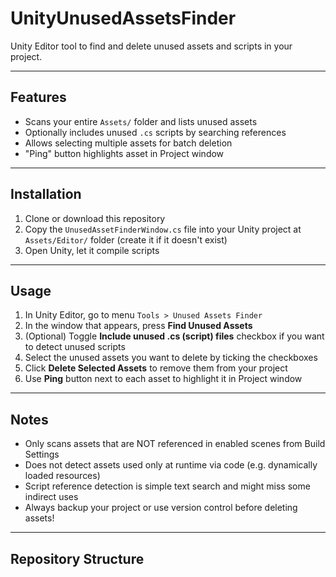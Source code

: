 # UnityUnusedAssetsFinder
Unity Editor tool to find and delete unused assets and scripts in your project.

---

## Features

- Scans your entire `Assets/` folder and lists unused assets  
- Optionally includes unused `.cs` scripts by searching references  
- Allows selecting multiple assets for batch deletion  
- "Ping" button highlights asset in Project window  

---

## Installation

1. Clone or download this repository  
2. Copy the `UnusedAssetFinderWindow.cs` file into your Unity project at `Assets/Editor/` folder (create it if it doesn't exist)  
3. Open Unity, let it compile scripts

---

## Usage

1. In Unity Editor, go to menu `Tools > Unused Assets Finder`  
2. In the window that appears, press **Find Unused Assets**  
3. (Optional) Toggle **Include unused .cs (script) files** checkbox if you want to detect unused scripts  
4. Select the unused assets you want to delete by ticking the checkboxes  
5. Click **Delete Selected Assets** to remove them from your project  
6. Use **Ping** button next to each asset to highlight it in Project window  

---

## Notes

- Only scans assets that are NOT referenced in enabled scenes from Build Settings  
- Does not detect assets used only at runtime via code (e.g. dynamically loaded resources)  
- Script reference detection is simple text search and might miss some indirect uses  
- Always backup your project or use version control before deleting assets!  

---

## Repository Structure
